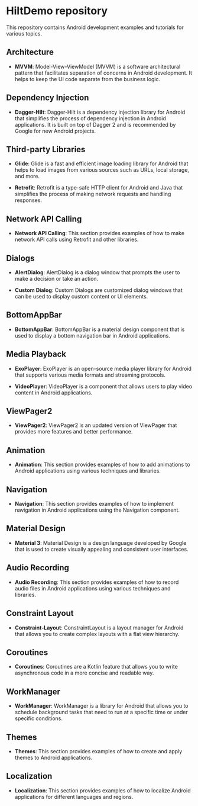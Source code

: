 # HiltDemo repository

This repository contains Android development examples and tutorials for various topics.

## Architecture

- **MVVM**: Model-View-ViewModel (MVVM) is a software architectural pattern that facilitates separation of concerns in Android development. It helps to keep the UI code separate from the business logic.

## Dependency Injection

- **Dagger-Hilt**: Dagger-Hilt is a dependency injection library for Android that simplifies the process of dependency injection in Android applications. It is built on top of Dagger 2 and is recommended by Google for new Android projects.

## Third-party Libraries

- **Glide**: Glide is a fast and efficient image loading library for Android that helps to load images from various sources such as URLs, local storage, and more.

- **Retrofit**: Retrofit is a type-safe HTTP client for Android and Java that simplifies the process of making network requests and handling responses.

## Network API Calling

- **Network API Calling**: This section provides examples of how to make network API calls using Retrofit and other libraries.

## Dialogs

- **AlertDialog**: AlertDialog is a dialog window that prompts the user to make a decision or take an action.

- **Custom Dialog**: Custom Dialogs are customized dialog windows that can be used to display custom content or UI elements.

## BottomAppBar

- **BottomAppBar**: BottomAppBar is a material design component that is used to display a bottom navigation bar in Android applications.

## Media Playback

- **ExoPlayer**: ExoPlayer is an open-source media player library for Android that supports various media formats and streaming protocols.

- **VideoPlayer**: VideoPlayer is a component that allows users to play video content in Android applications.

## ViewPager2

- **ViewPager2**: ViewPager2 is an updated version of ViewPager that provides more features and better performance.

## Animation

- **Animation**: This section provides examples of how to add animations to Android applications using various techniques and libraries.

## Navigation

- **Navigation**: This section provides examples of how to implement navigation in Android applications using the Navigation component.

## Material Design

- **Material 3**: Material Design is a design language developed by Google that is used to create visually appealing and consistent user interfaces.

## Audio Recording 

- **Audio Recording**: This section provides examples of how to record audio files in Android applications using various techniques and libraries.

## Constraint Layout

- **Constraint-Layout**: ConstraintLayout is a layout manager for Android that allows you to create complex layouts with a flat view hierarchy.

## Coroutines

- **Coroutines**: Coroutines are a Kotlin feature that allows you to write asynchronous code in a more concise and readable way.

## WorkManager

- **WorkManager**: WorkManager is a library for Android that allows you to schedule background tasks that need to run at a specific time or under specific conditions.

## Themes

- **Themes**: This section provides examples of how to create and apply themes to Android applications.

## Localization

- **Localization**: This section provides examples of how to localize Android applications for different languages and regions.

